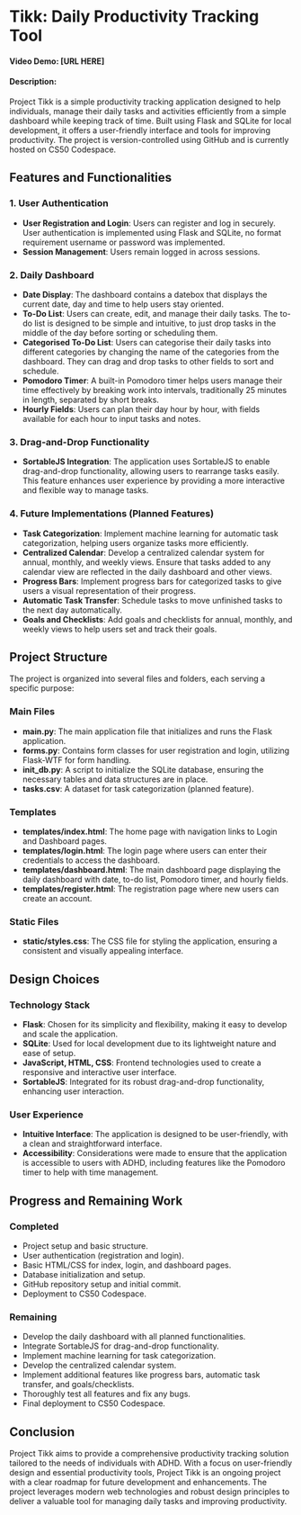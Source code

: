 # Tikk: Daily Productivity Tracking Tool

#### Video Demo: [URL HERE]
#### Description:

Project Tikk is a simple productivity tracking application designed to help individuals, manage their daily tasks and activities efficiently from a simple dashboard while keeping track of time. Built using Flask and SQLite for local development, it offers a user-friendly interface and tools for improving productivity. The project is version-controlled using GitHub and is currently hosted on CS50 Codespace.

## Features and Functionalities

### 1. User Authentication
- **User Registration and Login**: Users can register and log in securely. User authentication is implemented using Flask and SQLite, no format requirement username or password was implemented.
- **Session Management**: Users remain logged in across sessions.

### 2. Daily Dashboard
- **Date Display**: The dashboard contains a datebox that displays the current date, day and time to help users stay oriented.
- **To-Do List**: Users can create, edit, and manage their daily tasks. The to-do list is designed to be simple and intuitive, to just drop tasks in the middle of the day before sorting or scheduling them.
- **Categorised To-Do List**: Users can categorise their daily tasks into different categories by changing the name of the categories from the dashboard. They can drag and drop tasks to other fields to sort and schedule.
- **Pomodoro Timer**: A built-in Pomodoro timer helps users manage their time effectively by breaking work into intervals, traditionally 25 minutes in length, separated by short breaks.
- **Hourly Fields**: Users can plan their day hour by hour, with fields available for each hour to input tasks and notes.

### 3. Drag-and-Drop Functionality
- **SortableJS Integration**: The application uses SortableJS to enable drag-and-drop functionality, allowing users to rearrange tasks easily. This feature enhances user experience by providing a more interactive and flexible way to manage tasks.

### 4. Future Implementations (Planned Features)
- **Task Categorization**: Implement machine learning for automatic task categorization, helping users organize tasks more efficiently.
- **Centralized Calendar**: Develop a centralized calendar system for annual, monthly, and weekly views. Ensure that tasks added to any calendar view are reflected in the daily dashboard and other views.
- **Progress Bars**: Implement progress bars for categorized tasks to give users a visual representation of their progress.
- **Automatic Task Transfer**: Schedule tasks to move unfinished tasks to the next day automatically.
- **Goals and Checklists**: Add goals and checklists for annual, monthly, and weekly views to help users set and track their goals.

## Project Structure

The project is organized into several files and folders, each serving a specific purpose:

### Main Files
- **main.py**: The main application file that initializes and runs the Flask application.
- **forms.py**: Contains form classes for user registration and login, utilizing Flask-WTF for form handling.
- **init_db.py**: A script to initialize the SQLite database, ensuring the necessary tables and data structures are in place.
- **tasks.csv**: A dataset for task categorization (planned feature).

### Templates
- **templates/index.html**: The home page with navigation links to Login and Dashboard pages.
- **templates/login.html**: The login page where users can enter their credentials to access the dashboard.
- **templates/dashboard.html**: The main dashboard page displaying the daily dashboard with date, to-do list, Pomodoro timer, and hourly fields.
- **templates/register.html**: The registration page where new users can create an account.

### Static Files
- **static/styles.css**: The CSS file for styling the application, ensuring a consistent and visually appealing interface.

## Design Choices

### Technology Stack
- **Flask**: Chosen for its simplicity and flexibility, making it easy to develop and scale the application.
- **SQLite**: Used for local development due to its lightweight nature and ease of setup.
- **JavaScript, HTML, CSS**: Frontend technologies used to create a responsive and interactive user interface.
- **SortableJS**: Integrated for its robust drag-and-drop functionality, enhancing user interaction.

### User Experience
- **Intuitive Interface**: The application is designed to be user-friendly, with a clean and straightforward interface.
- **Accessibility**: Considerations were made to ensure that the application is accessible to users with ADHD, including features like the Pomodoro timer to help with time management.

## Progress and Remaining Work

### Completed
- Project setup and basic structure.
- User authentication (registration and login).
- Basic HTML/CSS for index, login, and dashboard pages.
- Database initialization and setup.
- GitHub repository setup and initial commit.
- Deployment to CS50 Codespace.

### Remaining
- Develop the daily dashboard with all planned functionalities.
- Integrate SortableJS for drag-and-drop functionality.
- Implement machine learning for task categorization.
- Develop the centralized calendar system.
- Implement additional features like progress bars, automatic task transfer, and goals/checklists.
- Thoroughly test all features and fix any bugs.
- Final deployment to CS50 Codespace.

## Conclusion

Project Tikk aims to provide a comprehensive productivity tracking solution tailored to the needs of individuals with ADHD. With a focus on user-friendly design and essential productivity tools, Project Tikk is an ongoing project with a clear roadmap for future development and enhancements. The project leverages modern web technologies and robust design principles to deliver a valuable tool for managing daily tasks and improving productivity.
